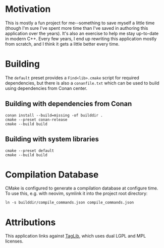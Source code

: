 # Motivation

This is mostly a fun project for me--something to save myself a little time
(though I'm sure I've spent more time than I've saved in authoring this
application over the years). It's also an exercise to help me stay up-to-date
in modern C++. Every few years, I end up rewriting this application mostly from
scratch, and I think it gets a little better every time.

# Building

The `default` preset provides a `Find<lib>.cmake` script for required
dependencies, but there is also a `conanfile.txt` which can be used to build
using dependencies from Conan center.

## Building with dependencies from Conan

```
conan install --build=missing -of builddir .
cmake --preset conan-release
cmake --build build
```

## Building with system libraries

```
cmake --preset default
cmake --build build
```

# Compilation Database

CMake is configured to generate a compilation database at configure time. To
use this, e.g. with neovim, symlink it into the project root directory:

```
ln -s builddir/compile_commands.json compile_commands.json
```

# Attributions

This application links against [TagLib][1], which uses dual LGPL and MPL
licenses.

[1]: https://taglib.org/api/
